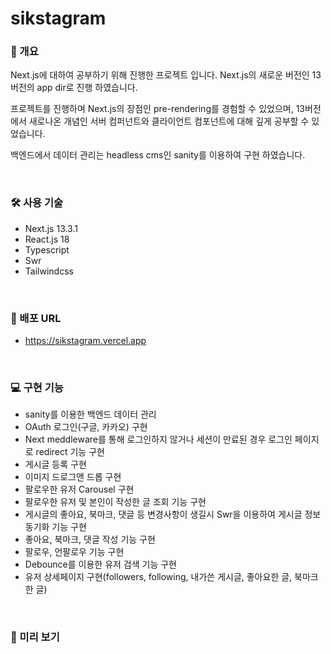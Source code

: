 # sikstagram
### 📑 개요
Next.js에 대하여 공부하기 위해 진행한 프로젝트 입니다. Next.js의 새로운 버전인 13버전의 app dir로 진행 하였습니다.

프로젝트를 진행하며 Next.js의 장점인 pre-rendering를 경험할 수 있었으며, 13버전에서 새로나온 개념인 서버 컴퍼넌트와 클라이언트 컴포넌트에 대해 깊게 공부할 수 있었습니다.

백엔드에서 데이터 관리는 headless cms인 sanity를 이용하여 구현 하였습니다.

<br>

### 🛠️ 사용 기술
- Next.js 13.3.1
- React.js 18
- Typescript
- Swr
- Tailwindcss
<br>

### 🔗 배포 URL
- https://sikstagram.vercel.app
<br>

### 💻 구현 기능
- sanity를 이용한 백엔드 데이터 관리
- OAuth 로그인(구글, 카카오) 구현
- Next meddleware를 통해 로그인하지 않거나 세션이 만료된 경우 로그인 페이지로 redirect 기능 구현
- 게시글 등록 구현
- 이미지 드로그앤 드롭 구현
- 팔로우한 유저 Carousel 구현
- 팔로우한 유저 및 본인이 작성한 글 조회 기능 구현
- 게시글의 좋아요, 북마크, 댓글 등 변경사항이 생길시 Swr을 이용하여 게시글 정보 동기화 기능 구현
- 좋아요, 북마크, 댓글 작성 기능 구현
- 팔로우, 언팔로우 기능 구현
- Debounce를 이용한 유저 검색 기능 구현
- 유저 상세페이지 구현(followers, following, 내가쓴 게시글, 좋아요한 글, 북마크한 글)
<br>

### 🚀 미리 보기
